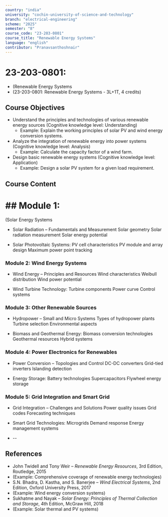 ```yaml
---
country: "india"
university: "cochin-university-of-science-and-technology"
branch: "electrical-engineering"
scheme: "2025"
semester: "8"
course_code: "23-203-0801"
course_title: "Renewable Energy Systems"
language: "english"
contributor: "Pranavsanthoshnair"
---
```


# 23-203-0801: 
  - (Renewable Energy Systems
  - (23-203-0801: Renewable Energy Systems - 3L+1T, 4 credits)
## Course Objectives

* Understand the principles and technologies of various renewable energy sources (Cognitive knowledge level: Understanding)
    - Example: Explain the working principles of solar PV and wind energy conversion systems.
* Analyze the integration of renewable energy into power systems (Cognitive knowledge level: Analysis)
    - Example: Calculate the capacity factor of a wind farm.
* Design basic renewable energy systems (Cognitive knowledge level: Application)
    - Example: Design a solar PV system for a given load requirement.

## Course Content
# ## Module 1:
  (Solar Energy Systems

* Solar Radiation – Fundamentals and Measurement
  Solar geometry
  Solar radiation measurement
  Solar energy potential

* Solar Photovoltaic Systems:
  PV cell characteristics
  PV module and array design
  Maximum power point tracking

### Module 2: Wind Energy Systems
* Wind Energy – Principles and Resources
  Wind characteristics
  Weibull distribution
  Wind power potential

* Wind Turbine Technology:
  Turbine components
  Power curve
  Control systems

### Module 3: Other Renewable Sources
* Hydropower – Small and Micro Systems
  Types of hydropower plants
  Turbine selection
  Environmental aspects

* Biomass and Geothermal Energy:
  Biomass conversion technologies
  Geothermal resources
  Hybrid systems

### Module 4: Power Electronics for Renewables
* Power Conversion – Topologies and Control
  DC-DC converters
  Grid-tied inverters
  Islanding detection

* Energy Storage:
  Battery technologies
  Supercapacitors
  Flywheel energy storage

### Module 5: Grid Integration and Smart Grid
* Grid Integration – Challenges and Solutions
  Power quality issues
  Grid codes
  Forecasting techniques

* Smart Grid Technologies:
  Microgrids
  Demand response
  Energy management systems

* --

## References

* John Twidell and Tony Weir – *Renewable Energy Resources*, 3rd Edition, Routledge, 2015
* (Example: Comprehensive coverage of renewable energy technologies)
* S.N. Bhadra, D. Kastha, and S. Banerjee – *Wind Electrical Systems*, 2nd Edition, Oxford University Press, 2017
* (Example: Wind energy conversion systems)
* Sukhatme and Nayak – *Solar Energy: Principles of Thermal Collection and Storage*, 4th Edition, McGraw Hill, 2018
* (Example: Solar thermal and PV systems)
